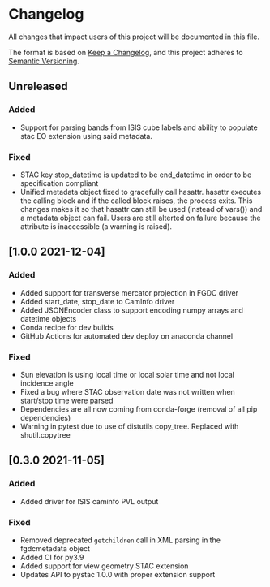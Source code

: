 # Changelog

All changes that impact users of this project will be documented in this file.

The format is based on [Keep a Changelog](https://keepachangelog.com/en/1.0.0/),
and this project adheres to [Semantic Versioning](https://semver.org/spec/v2.0.0.html).

<!---
This document is intended for users of the applications and API. Changes to things
like tests should not be noted in this document.

When updating this file for a PR, add an entry for your change under Unreleased
and one of the following headings:
 - Added - for new features.
 - Changed - for changes in existing functionality.
 - Deprecated - for soon-to-be removed features.
 - Removed - for now removed features.
 - Fixed - for any bug fixes.
 - Security - in case of vulnerabilities.

If the heading does not yet exist under Unreleased, then add it as a 3rd heading,
with three #.


When preparing for a public release candidate add a new 2nd heading, with two #, under
Unreleased with the version number and the release date, in year-month-day
format. Then, add a link for the new version at the bottom of this document and
update the Unreleased link so that it compares against the latest release tag.


When preparing for a bug fix release create a new 2nd heading above the Fixed
heading to indicate that only the bug fixes and security fixes are in the bug fix
release.
-->

## Unreleased

### Added
  - Support for parsing bands from ISIS cube labels and ability to populate stac EO extension using said metadata.

### Fixed
  - STAC key stop_datetime is updated to be end_datetime in order to be specification compliant
  - Unified metadata object fixed to gracefully call hasattr. hasattr executes the calling block and if the called block raises, the process exits. This changes makes it so that hasattr can still be used (instead of vars()) and a metadata object can fail. Users are still alterted on failure because the attribute is inaccessible (a warning is raised).

## [1.0.0 2021-12-04]

### Added
  - Added support for transverse mercator projection in FGDC driver
  - Added start_date, stop_date to CamInfo driver
  - Added JSONEncoder class to support encoding numpy arrays and datetime objects
  - Conda recipe for dev builds 
  - GitHub Actions for automated dev deploy on anaconda channel
  
### Fixed
  - Sun elevation is using local time or local solar time and not local
    incidence angle
  - Fixed a bug where STAC observation date was not written when start/stop time were parsed
  - Dependencies are all now coming from conda-forge (removal of all pip dependencies)
  - Warning in pytest due to use of distutils copy_tree. Replaced with shutil.copytree

## [0.3.0 2021-11-05]

### Added
- Added driver for ISIS caminfo PVL output

### Fixed
- Removed deprecated `getchildren` call in XML parsing in the fgdcmetadata object
- Added CI for py3.9
- Added support for view geometry STAC extension
- Updates API to pystac 1.0.0 with proper extension support

